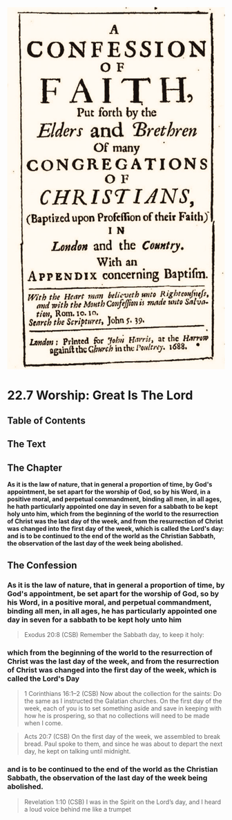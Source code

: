<img class="intro-right" src="art-1689.png">

# 22.7 Worship: Great Is The Lord

## Table of Contents

<!-- toc -->

## The Text

## The Chapter

**As it is the law of nature, that in general a proportion of time, by God's appointment, be set apart for the worship of God, so by his Word, in a positive moral, and perpetual commandment, binding all men, in all ages, he hath particularly appointed one day in seven for a sabbath to be kept holy unto him, which from the beginning of the world to the resurrection of Christ was the last day of the week, and from the resurrection of Christ was changed into the first day of the week, which is called the Lord's day: and is to be continued to the end of the world as the Christian Sabbath, the observation of the last day of the week being abolished.**

## The Confession

### As it is the law of nature, that in general a proportion of time, by God's appointment, be set apart for the worship of God, so by his Word, in a positive moral, and perpetual commandment, binding all men, in all ages, he has particularly appointed one day in seven for a sabbath to be kept holy unto him

>Exodus 20:8 (CSB) Remember the Sabbath day, to keep it holy:

### which from the beginning of the world to the resurrection of Christ was the last day of the week, and from the resurrection of Christ was changed into the first day of the week, which is called the Lord's Day

>1 Corinthians 16:1–2 (CSB) Now about the collection for the saints: Do the same as I instructed the Galatian churches. On the first day of the week, each of you is to set something aside and save in keeping with how he is prospering, so that no collections will need to be made when I come.

>Acts 20:7 (CSB) On the first day of the week, we assembled to break bread. Paul spoke to them, and since he was about to depart the next day, he kept on talking until midnight.

### and is to be continued to the end of the world as the Christian Sabbath, the observation of the last day of the week being abolished.

>Revelation 1:10 (CSB) I was in the Spirit on the Lord’s day, and I heard a loud voice behind me like a trumpet
